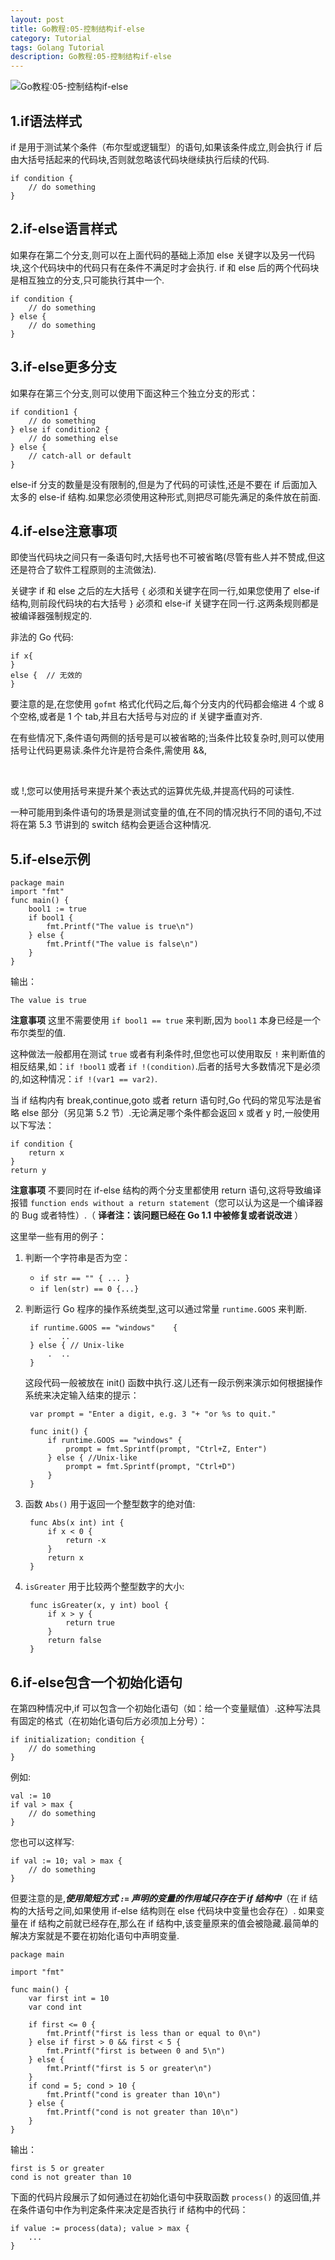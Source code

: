 ```yaml
---
layout: post
title: Go教程:05-控制结构if-else
category: Tutorial
tags: Golang Tutorial
description: Go教程:05-控制结构if-else
---
```


![Go教程:05-控制结构if-else](/assets/image/golang_if_else.jpg)

1.if语法样式
--------

if 是用于测试某个条件（布尔型或逻辑型）的语句,如果该条件成立,则会执行 if 后由大括号括起来的代码块,否则就忽略该代码块继续执行后续的代码.

    if condition {
    	// do something	
    }


2.if-else语言样式
-------------

如果存在第二个分支,则可以在上面代码的基础上添加 else 关键字以及另一代码块,这个代码块中的代码只有在条件不满足时才会执行. if 和 else 后的两个代码块是相互独立的分支,只可能执行其中一个.

    if condition {
    	// do something	
    } else {
    	// do something	
    }


3.if-else更多分支
-------------

如果存在第三个分支,则可以使用下面这种三个独立分支的形式：

    if condition1 {
    	// do something	
    } else if condition2 {
    	// do something else	
    } else {
    	// catch-all or default
    }


else-if 分支的数量是没有限制的,但是为了代码的可读性,还是不要在 if 后面加入太多的 else-if 结构.如果您必须使用这种形式,则把尽可能先满足的条件放在前面.

4.if-else注意事项
-------------

即使当代码块之间只有一条语句时,大括号也不可被省略(尽管有些人并不赞成,但这还是符合了软件工程原则的主流做法).

关键字 if 和 else 之后的左大括号 `{` 必须和关键字在同一行,如果您使用了 else-if 结构,则前段代码块的右大括号 `}` 必须和 else-if 关键字在同一行.这两条规则都是被编译器强制规定的.

非法的 Go 代码:

    if x{
    }
    else {	// 无效的
    }


要注意的是,在您使用 `gofmt` 格式化代码之后,每个分支内的代码都会缩进 4 个或 8 个空格,或者是 1 个 tab,并且右大括号与对应的 if 关键字垂直对齐.

在有些情况下,条件语句两侧的括号是可以被省略的;当条件比较复杂时,则可以使用括号让代码更易读.条件允许是符合条件,需使用 &&,

 

或 !,您可以使用括号来提升某个表达式的运算优先级,并提高代码的可读性.

一种可能用到条件语句的场景是测试变量的值,在不同的情况执行不同的语句,不过将在第 5.3 节讲到的 switch 结构会更适合这种情况.

5.if-else示例
-----------

    package main
    import "fmt"
    func main() {
    	bool1 := true
    	if bool1 {
    		fmt.Printf("The value is true\n")
    	} else {
    		fmt.Printf("The value is false\n")
    	}
    }


输出：

    The value is true


**注意事项** 这里不需要使用 `if bool1 == true` 来判断,因为 `bool1` 本身已经是一个布尔类型的值.

这种做法一般都用在测试 `true` 或者有利条件时,但您也可以使用取反 `!` 来判断值的相反结果,如：`if !bool1` 或者 `if !(condition)`.后者的括号大多数情况下是必须的,如这种情况：`if !(var1 == var2)`.

当 if 结构内有 break,continue,goto 或者 return 语句时,Go 代码的常见写法是省略 else 部分（另见第 5.2 节）.无论满足哪个条件都会返回 x 或者 y 时,一般使用以下写法：

    if condition {
    	return x
    }
    return y


**注意事项** 不要同时在 if-else 结构的两个分支里都使用 return 语句,这将导致编译报错 `function ends without a return statement`（您可以认为这是一个编译器的 Bug 或者特性）.（ **译者注：该问题已经在 Go 1.1 中被修复或者说改进** ）

这里举一些有用的例子：

1.  判断一个字符串是否为空：
    *   `if str == "" { ... }`
    *   `if len(str) == 0 {...}`
2.  判断运行 Go 程序的操作系统类型,这可以通过常量 `runtime.GOOS` 来判断.

         if runtime.GOOS == "windows"	 {
             .	..
         } else { // Unix-like
             .	..
         }


    这段代码一般被放在 init() 函数中执行.这儿还有一段示例来演示如何根据操作系统来决定输入结束的提示：
    
         var prompt = "Enter a digit, e.g. 3 "+ "or %s to quit."
        	
         func init() {
             if runtime.GOOS == "windows" {
                 prompt = fmt.Sprintf(prompt, "Ctrl+Z, Enter")		
             } else { //Unix-like
                 prompt = fmt.Sprintf(prompt, "Ctrl+D")
             }
         }


3.  函数 `Abs()` 用于返回一个整型数字的绝对值:

         func Abs(x int) int {
             if x < 0 {
                 return -x
             }
             return x	
         }


4.  `isGreater` 用于比较两个整型数字的大小:

         func isGreater(x, y int) bool {
             if x > y {
                 return true	
             }
             return false
         }



6.if-else包含一个初始化语句
------------------

在第四种情况中,if 可以包含一个初始化语句（如：给一个变量赋值）.这种写法具有固定的格式（在初始化语句后方必须加上分号）：

    if initialization; condition {
    	// do something
    }


例如:

    val := 10
    if val > max {
    	// do something
    }


您也可以这样写:

    if val := 10; val > max {
    	// do something
    }


但要注意的是,**_使用简短方式 `:=` 声明的变量的作用域只存在于 if 结构中_**（在 if 结构的大括号之间,如果使用 if-else 结构则在 else 代码块中变量也会存在）. 如果变量在 if 结构之前就已经存在,那么在 if 结构中,该变量原来的值会被隐藏.最简单的解决方案就是不要在初始化语句中声明变量.

    package main
    
    import "fmt"
    
    func main() {
    	var first int = 10
    	var cond int
    
    	if first <= 0 {
    		fmt.Printf("first is less than or equal to 0\n")
    	} else if first > 0 && first < 5 {
    		fmt.Printf("first is between 0 and 5\n")
    	} else {
    		fmt.Printf("first is 5 or greater\n")
    	}
    	if cond = 5; cond > 10 {
    		fmt.Printf("cond is greater than 10\n")
    	} else {
    		fmt.Printf("cond is not greater than 10\n")
    	}
    }


输出：

    first is 5 or greater
    cond is not greater than 10


下面的代码片段展示了如何通过在初始化语句中获取函数 `process()` 的返回值,并在条件语句中作为判定条件来决定是否执行 if 结构中的代码：

    if value := process(data); value > max {
    	...
    }
    
